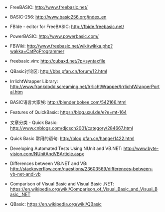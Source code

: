 * FreeBASIC: http://www.freebasic.net/
* BASIC-256: http://www.basic256.org/index_en
* FBIde - editor for FreeBASIC: http://fbide.freebasic.net/
* PowerBASIC: http://www.powerbasic.com/
* FBWiki: http://www.freebasic.net/wiki/wikka.php?wakka=CatPgProgrammer

* freebasic.vim: http://cubaxd.net/?p=syntaxfile 

* QBasic讨论区: http://bbs.pfan.cn/forum/12.html

* IrrlichtWrapper Library: http://www.frankdodd.screaming.net/IrrlichtWrapper/IrrlichtWrapperPortal.htm

* BASIC语言大家族: http://blender.bokee.com/542166.html

* Features of QuickBasic: https://blog.uxul.de/e?e=mt-164

* 文章分类 - Quick Basic: http://www.cnblogs.com/djcsch2001/category/284667.html
* Quick Basic 常用的语句: http://blog.pfan.cn/hange/1422.html
* Developing Automated Tests Using NUnit and VB.NET: http://www.byte-vision.com/NUnitAndVBArticle.aspx
* Differences between VB.NET and VB: http://stackoverflow.com/questions/23603569/differences-between-vb-net-and-vb
* Comparison of Visual Basic and Visual Basic .NET: https://en.wikipedia.org/wiki/Comparison_of_Visual_Basic_and_Visual_Basic_.NET
* QBasic: https://en.wikipedia.org/wiki/QBasic
